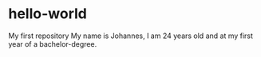 # hello-world
My first repository
My name is Johannes, I am 24 years old and at my first year of a bachelor-degree.
